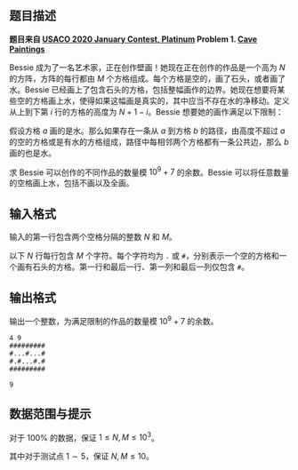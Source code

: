 ## 题目描述

**题目来自 [USACO 2020 January Contest, Platinum](http://usaco.org/index.php?page=jan20results) Problem 1. [Cave Paintings](http://usaco.org/index.php?page=viewproblem2&cpid=996&lang=en)**

Bessie 成为了一名艺术家，正在创作壁画！她现在正在创作的作品是一个高为 $N$ 的方阵，方阵的每行都由 $M$ 个方格组成。每个方格是空的，画了石头，或者画了水。Bessie 已经画上了包含石头的方格，包括整幅画作的边界。她现在想要将某些空的方格画上水，使得如果这幅画是真实的，其中应当不存在水的净移动。定义从上到下第 $i$ 行的方格的高度为 $N+1−i$。Bessie 想要她的画作满足以下限制：

假设方格 $a$ 画的是水。那么如果存在一条从 $a$ 到方格 $b$ 的路径，由高度不超过 $a$ 的空的方格或是有水的方格组成，路径中每相邻两个方格都有一条公共边，那么 $b$ 画的也是水。

求 Bessie 可以创作的不同作品的数量模 $10^9+7$ 的余数。Bessie 可以将任意数量的空格画上水，包括不画以及全画。


## 输入格式

输入的第一行包含两个空格分隔的整数 $N$ 和 $M$。

以下 $N$ 行每行包含 $M$ 个字符。每个字符均为 `.` 或 `#`，分别表示一个空的方格和一个画有石头的方格。第一行和最后一行、第一列和最后一列仅包含 `#`。


## 输出格式

输出一个整数，为满足限制的作品的数量模 $10^9+7$ 的余数。


```input1
4 9
#########
#...#...#
#.#...#.#
#########
```

```output1
9
```

## 数据范围与提示

对于 $100\%$ 的数据，保证 $1\le N, M\le 10^3$。

其中对于测试点 $1\sim5$，保证 $N, M\le 10$。


